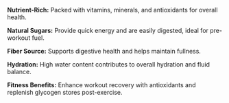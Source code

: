 **Nutrient-Rich:** Packed with vitamins, minerals, and antioxidants for overall health.

**Natural Sugars:** Provide quick energy and are easily digested, ideal for pre-workout fuel.

**Fiber Source:** Supports digestive health and helps maintain fullness.

**Hydration:** High water content contributes to overall hydration and fluid balance.

**Fitness Benefits:** Enhance workout recovery with antioxidants and replenish glycogen stores post-exercise.
